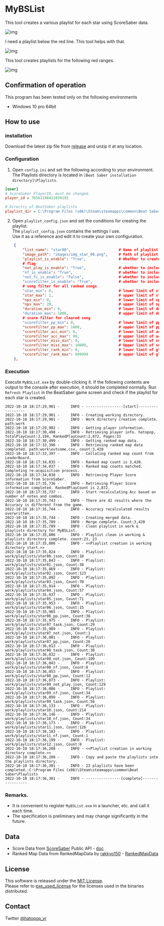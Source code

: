 # MyBSList

This tool creates a various playlist for each star using ScoreSaber data.

![img](images/img_explain_001.jpg)

I need a playlist below the red line.
This tool helps with that.

![img](images/img_explain_002.jpg)

This tool creates playlists for the following red ranges.

![img](images/img_explain_003.jpg)

## Confirmation of operation

This program has been tested only on the following environments
- Windows 10 pro 64bit

## How to use

### installation

Download the latest zip file from [release](https://github.com/hatopopvr/MyBSList/releases) and unzip it at any location.


### Configuration

1. Open `config.ini` and set the following according to your environment.  
The Playlists directory is located in `[Beat Saber installation directory]\Playlists`.

```ini
[user]
# ScoreSaber PlayerID, must be changed.
player_id = 76561198412839195

# Directry of BeatSaber playlists
playlist_dir = C:\Program Files (x86)\Steam\steamapps\common\Beat Saber\Playlists
```

2. Open `playlist_config.json` and set the conditions for creating the playlist.  
The `playlist_config.json` contains the settings I use.  
Use it as a reference and edit it to create your own configuration.  

```json
    {
        "list_name": "star00",                      # Name of playlist
        "image_path": "images/img_star_00.png",     # Path of playlist image
        "playlist_is_enable": "True",               # Whether to create this playlist
        # flag
        "not_play_is_enable": "True",               # whether to include not played scores in the playlist | True : include
        "nf_is_enable": "True",                     # whether to include NoFail scores in playlist | True : include
        "not_fc_is_enable": "False",                # whether to include not FullCombo scores in playlist | True : include
        "scorefilter_is_enable": "True",            # whether to include cleared scores in the playlist if they match the following score filters | True : include
        # song filter for all ranked songs
        "star_min": 0,                              # lower limit of star               
        "star_max": 1,                              # upper limit of star
        "nps_min": 0,                               # lower limit of nps 
        "nps_max": 20,                              # upper limit of nps 
        "duration_min": 0,                          # lower limit of duration (Unit: seconds)
        "duration_max": 1000,                       # upper limit of duration (Unit: seconds)
        # score filter for cleared song
        "scorefilter_pp_min": 0,                    # lower limit of pp
        "scorefilter_pp_max": 1000,                 # upper limit of pp
        "scorefilter_acc_min": 0,                   # lower limit of accuracy
        "scorefilter_acc_max": 98,                  # upper limit of accuracy
        "scorefilter_miss_min": 0,                  # lower limit of sum of Bad+Miss cut
        "scorefilter_miss_max": 10000,              # Upper limit of sum of Bad+Miss cut
        "scorefilter_rank_min": 0,                  # lower limit of global rank     
        "scorefilter_rank_max": 999999              # upper limit of global rank
    },
```

### Execution

Execute `MyBSList.exe` by double-clicking it.
If the following contents are output to the console after execution, it should be completed normally.
Run `Refresh Playlist` in the BeatSaber game screen and check if the playlist for each star is created.

```log
2022-10-10 18:17:29,901 -     INFO - -----------------[start]------------------
2022-10-10 18:17:29,901 -     INFO - Creating working directory.
2022-10-10 18:17:29,901 -     INFO - Work directory creation complete. path:work
2022-10-10 18:17:29,902 -     INFO - Getting player information.
2022-10-10 18:17:30,498 -     INFO - Retrieving player info. hatopop, TotalPlayCount:3,194, RankedPlayCount:2,872, Pages:33
2022-10-10 18:17:30,499 -     INFO - Getting ranked map data.
2022-10-10 18:17:33,396 -     INFO - Retrieving ranked map data completed. path:work\outcome.csv, count:3,420
2022-10-10 18:17:33,397 -     INFO - Collating ranked map count from LeaderBoard.
2022-10-10 18:17:34,035 -     INFO - Ranked map count is 3,420.
2022-10-10 18:17:34,037 -     INFO - Ranked map counts matched. Completing re-acquisition process.
2022-10-10 18:17:34,038 -     INFO - Retrieving Player Score information from ScoreSaber.
2022-10-10 18:17:35,736 -     INFO - Retrieving Player Score information completed. RankedPlayCount is 2,872.
2022-10-10 18:17:35,737 -     INFO - Start recalculating Acc based on number of notes and combos.
2022-10-10 18:17:35,743 -     INFO - There are 42 results where the Accuracy is different from the game.
2022-10-10 18:17:35,744 -     INFO - Accuracy recalculated results overwritten.
2022-10-10 18:17:35,744 -     INFO - Creating merged data.
2022-10-10 18:17:35,789 -     INFO - Merge complete. Count:3,420
2022-10-10 18:17:35,789 -     INFO - Clean playlist in work & playlists directory for MyBSList.
2022-10-10 18:17:35,806 -     INFO - Playlist clean in working & playlists directory complete. count:23, 23
2022-10-10 18:17:35,806 -     INFO - <<Playlist creation in working directory start.>>
2022-10-10 18:17:35,824 -     INFO - Playlist: work/playlists/star00.json, Count:18
2022-10-10 18:17:35,843 -     INFO - Playlist: work/playlists/star01.json, Count:38
2022-10-10 18:17:35,869 -     INFO - Playlist: work/playlists/star02.json, Count:123
2022-10-10 18:17:35,892 -     INFO - Playlist: work/playlists/star03.json, Count:70
2022-10-10 18:17:35,914 -     INFO - Playlist: work/playlists/star04.json, Count:57
2022-10-10 18:17:35,937 -     INFO - Playlist: work/playlists/star05.json, Count:71
2022-10-10 18:17:35,953 -     INFO - Playlist: work/playlists/star06.json, Count:15
2022-10-10 18:17:35,965 -     INFO - Playlist: work/playlists/star06_pp.json, Count:36
2022-10-10 18:17:35,975 -     INFO - Playlist: work/playlists/star07_task.json, Count:29
2022-10-10 18:17:35,989 -     INFO - Playlist: work/playlists/star07_not.json, Count:1
2022-10-10 18:17:36,001 -     INFO - Playlist: work/playlists/star07_pp.json, Count:26
2022-10-10 18:17:36,013 -     INFO - Playlist: work/playlists/star08_task.json, Count:38
2022-10-10 18:17:36,032 -     INFO - Playlist: work/playlists/star08_not.json, Count:109
2022-10-10 18:17:36,043 -     INFO - Playlist: work/playlists/star08_nf.json, Count:8
2022-10-10 18:17:36,053 -     INFO - Playlist: work/playlists/star08_pp.json, Count:12
2022-10-10 18:17:36,073 -     INFO - Playlist: work/playlists/star09_not_play.json, Count:129
2022-10-10 18:17:36,086 -     INFO - Playlist: work/playlists/star09_nf.json, Count:34
2022-10-10 18:17:36,099 -     INFO - Playlist: work/playlists/star09_task.json, Count:56
2022-10-10 18:17:36,133 -     INFO - Playlist: work/playlists/star10.json, Count:214
2022-10-10 18:17:36,146 -     INFO - Playlist: work/playlists/star10_nf.json, Count:34
2022-10-10 18:17:36,173 -     INFO - Playlist: work/playlists/star11.json, Count:126
2022-10-10 18:17:36,183 -     INFO - Playlist: work/playlists/star11_nf.json, Count:1
2022-10-10 18:17:36,199 -     INFO - Playlist: work/playlists/star12.json, Count:8
2022-10-10 18:17:36,208 -     INFO - <<Playlist creation in working directory complete.>>
2022-10-10 18:17:36,208 -     INFO - Copy and paste the playlists into the playlists directory.
2022-10-10 18:17:36,301 -     INFO - 23 playlists have been completed.:C:\Program Files (x86)\Steam\steamapps\common\Beat Saber\Playlists
2022-10-10 18:17:36,301 -     INFO - ----------------[complete]-----------------
```

### Remarks.

- It is convenient to register `MyBSList.exe` in a launcher, etc. and call it each time.
- The specification is preliminary and may change significantly in the future.

## Data
- Score Data from [ScoreSaber](https://scoresaber.com/) Public API - [doc](https://docs.scoresaber.com/)  
- Ranked Map Data from RankedMapData by [rakkyo150](https://twitter.com/rakkyo150) - [RankedMapData](https://github.com/rakkyo150/RankedMapData)  


## License

This software is released under the [MIT License](https://github.com/hatopopvr/MyBSList/blob/main/LICENSE).  
Please refer to [exe_used_license](https://github.com/hatopopvr/MyBSList/blob/main/exe_used_license) for the licenses used in the binaries distributed.

## Contact
Twitter [@hatopop_vr](https://twitter.com/hatopop_vr)
